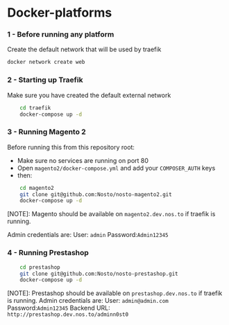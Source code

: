# Docker-platforms

### 1 - Before running any platform

Create the default network that will be used by traefik
```bash
docker network create web
```
### 2 - Starting up Traefik

Make sure you have created the default external network
```bash
	cd traefik
	docker-compose up -d
```

### 3 - Running Magento 2

Before running this from this repository root:
- Make sure no services are running on port 80
- Open `magento2/docker-compose.yml` and add your `COMPOSER_AUTH` keys
- then:
```bash
	cd magento2
	git clone git@github.com:Nosto/nosto-magento2.git
	docker-compose up -d
```
[NOTE]: Magento should be available on `magento2.dev.nos.to` if traefik is running.

Admin credentials are:
User: `admin`
Password:`Admin12345`

### 4 - Running Prestashop
```bash
	cd prestashop
	git clone git@github.com:Nosto/nosto-prestashop.git
	docker-compose up -d
```
[NOTE]: Prestashop should be available on `prestashop.dev.nos.to` if traefik is running.
Admin credentials are:
User: `admin@admin.com`
Password:`Admin12345`
Backend URL: `http://prestashop.dev.nos.to/adminn0st0`